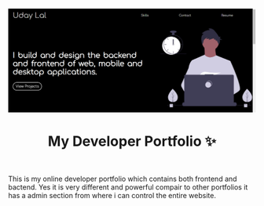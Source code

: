 ![banner](https://raw.githubusercontent.com/Uday-lal/Portfoilio/master/public/assets/Portfolio_banner.jpg)
<h1 align="center">My Developer Portfolio ✨</h1>
<br />
<p>This is my online developer portfolio which contains both frontend and bactend. Yes it is very different and powerful compair to other portfolios it has a admin section from where i can control the entire website.</p>

